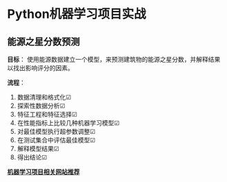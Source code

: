# Python机器学习项目实战

## 能源之星分数预测

**目标**：
  使用能源数据建立一个模型，来预测建筑物的能源之星分数，并解释结果以找出影响评分的因素。

**流程**：
  1. 数据清理和格式化☑
  2. 探索性数据分析☑
  3. 特征工程和特征选择☑
  4. 在性能指标上比较几种机器学习模型☑
  5. 对最佳模型执行超参数调整☑
  6. 在测试集合中评估最佳模型☑
  7. 解释模型结果☑
  8. 得出结论☑

[**机器学习项目相关网站推荐**](https://github.com/Bugdragon/energy_star_score/blob/master/WEBSITE.md)